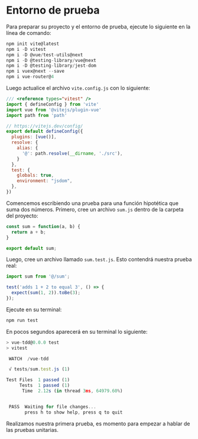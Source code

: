 # Entorno de prueba

Para preparar su proyecto y el entorno de prueba, ejecute lo siguiente en la línea de comando:
```js
npm init vite@latest
npm i -D vitest
npm i -D @vue/test-utils@next
npm i -D @testing-library/vue@next
npm i -D @testing-library/jest-dom
npm i vuex@next --save
npm i vue-router@4
```
Luego actualice el archivo `vite.config.js` con lo siguiente:
```js
/// <reference types="vitest" />
import { defineConfig } from 'vite'
import vue from '@vitejs/plugin-vue'
import path from 'path'

// https://vitejs.dev/config/
export default defineConfig({
  plugins: [vue()],
  resolve: {
    alias: {
      '@': path.resolve(__dirname, './src'),
    }
  },
  test: {
    globals: true,
    environment: "jsdom",
  },
})
```
Comencemos escribiendo una prueba para una función hipotética que suma dos números. Primero, cree un archivo `sum.js` dentro de la carpeta del proyecto:

```js
const sum = function(a, b) {
  return a + b;
}

export default sum;
```
Luego, cree un archivo llamado `sum.test.js`. Esto contendrá nuestra prueba real:

```js
import sum from '@/sum';

test('adds 1 + 2 to equal 3', () => {
  expect(sum(1, 2)).toBe(3);
});
```

Ejecute en su terminal:

```js
npm run test
```
En pocos segundos aparecerá en su terminal lo siguiente:
```js
> vue-tdd@0.0.0 test
> vitest

 WATCH  /vue-tdd

 √ tests/sum.test.js (1)

Test Files  1 passed (1)
     Tests  1 passed (1)
      Time  2.12s (in thread 3ms, 64979.60%)


 PASS  Waiting for file changes...
       press h to show help, press q to quit
```
Realizamos nuestra primera prueba, es momento para empezar a hablar de las pruebas unitarias.
